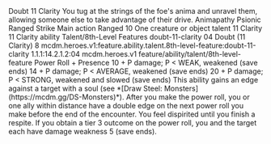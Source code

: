 <ability>
  <name>Doubt</name>
  <cost>11 Clarity</cost>
  <flavor>You tug at the strings of the foe&apos;s anima and unravel them, allowing someone else to take advantage of their drive.</flavor>
  <keywords>
    <keyword>Animapathy</keyword>
    <keyword>Psionic</keyword>
    <keyword>Ranged</keyword>
    <keyword>Strike</keyword>
  </keywords>
  <type>Main action</type>
  <distance>Ranged 10</distance>
  <target>One creature or object</target>
  <metadata>
    <class>talent</class>
    <cost>11 Clarity</cost>
    <cost_amount>11</cost_amount>
    <cost_resource>Clarity</cost_resource>
    <feature_type>ability</feature_type>
    <file_dpath>Talent/8th-Level Features</file_dpath>
    <item_id>doubt-11-clarity</item_id>
    <item_index>04</item_index>
    <item_name>Doubt (11 Clarity)</item_name>
    <level>8</level>
    <scc>mcdm.heroes.v1:feature.ability.talent.8th-level-feature:doubt-11-clarity</scc>
    <scdc>1.1.1:14.2.1.2:04</scdc>
    <source>mcdm.heroes.v1</source>
    <type>feature/ability/talent/8th-level-feature</type>
  </metadata>
  <effects>
    <effect type="roll">
      <roll>Power Roll + Presence</roll>
      <t1>10 + P damage; P &lt; WEAK, weakened (save ends)</t1>
      <t2>14 + P damage; P &lt; AVERAGE, weakened (save ends)</t2>
      <t3>20 + P damage; P &lt; STRONG, weakened and slowed (save ends)</t3>
    </effect>
    <effect type="mundane">This ability gains an edge against a target with a soul (see *[Draw Steel: Monsters](https://mcdm.gg/DS-Monsters)*). After you make the power roll, you or one ally within distance have a double edge on the next power roll you make before the end of the encounter.</effect>
    <effect type="mundane" name="Strained">You feel dispirited until you finish a respite. If you obtain a tier 3 outcome on the power roll, you and the target each have damage weakness 5 (save ends).</effect>
  </effects>
</ability>
